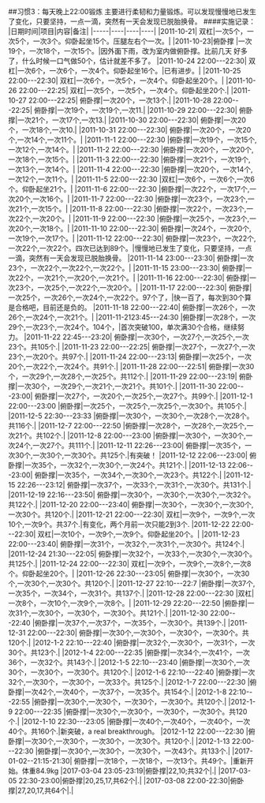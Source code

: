 ##习惯3：每天晚上22:00锻炼
主要进行柔韧和力量锻炼。可以发现慢慢地已发生了变化，只要坚持，一点一滴，突然有一天会发现已脱胎换骨。
####实施记录：
|日期时间|项目|内容|备注|
|-----|----|----|----|
|2011-10-21| 双杠|一次5个，一次5个，一次3个。仰卧起坐15个。压腿左右个一次。|
|2011-10-23|俯卧撑 |一次19个，一次18个，一次15个。|因外面下雨，改为室内做俯卧撑。比前几天 好多了，什么时候一口气做50个，估计就差不多了。
|2011-10-24 22:00---22:30| 双杠|一次6个，一次6个，一次4个。仰卧起坐16个。|已有进步。|
|2011-10-25 22:00---22:30| 双杠|一次6个，一次5个，一次4个。仰卧起坐20个。|
|2011-10-26 22:00---22:25| 双杠|一次5个，一次5个，一次4个。仰卧起坐20个.|
|2011-10-27 22:00---22:25| 俯卧撑|一次20个，一次13个.|
|2011-10-28 22:00---22:25| 俯卧撑|一次19个，一次19个,一次11.|
|2011-10-29 22:00---22:30| 俯卧撑|一次21个，一次17个,一次13.|
|2011-10-30 22:00---22:30| 俯卧撑|一次20个，一次18个,一次10.|
|2011-10-31 22:00---22:30| 俯卧撑|一次20个，一次20个,一次14个,一次11个。|
|2011-11-1  22:00---22:30 |俯卧撑|一次19个，一次15个,一次12个,一次14个。|
|2011-11-2  22:00---22:30 |俯卧撑|一次20个，一次20个,一次18个,一次15个。|
|2011-11-3  22:00---22:30 |俯卧撑|一次21个，一次19个,一次13个,一次14个。|
|2011-11-4  22:00---22:30 |俯卧撑|一次20个，一次14个,一次12个,一次11个。|
|2011-11-5  22:00---22:30 |双杠|一次6个，一次6个,一次6个。仰卧起坐21个。|
|2011-11-6  22:00---22:30 |俯卧撑|一次22个，一次17个,一次20个,一次16个。|
|2011-11-7  22:00---22:30 |俯卧撑|一次23个，一次23个,一次21个,一次15个。|
|2011-11-8  22:00---22:30 |俯卧撑|一次22个，一次23个,一次22个,一次20个。|
|2011-11-9  22:00---22:30 |俯卧撑|一次25个，一次23个,一次20个,一次18个。|
|2011-11-10 22:00---22:30| 俯卧撑|一次24个，一次20个,一次19个,一次17个。|
|2011-11-12 22:00---22:30| 俯卧撑|一次23个，一次22个,一次22个,一次22个。四次已达到89个。|慢慢地已发生了变化，只要坚持，一点一滴，突然有一天会发现已脱胎换骨。
|2011-11-14 23:00---23:30| 俯卧撑|一次23个，一次22个,一次22个,一次22个。|
|2011-11-15 23:00---23:30| 俯卧撑|一次22个，一次21个,一次20个,一次21个。|
|2011-11-16 22:00---22:30| 俯卧撑|一次23个，一次25个,一次22个,一次20个。|
|2011-11-17 22:00---22:30| 俯卧撑|一次25个，一次26个,一次24个,一次22个。97个了，|快一百了，每次到30个算是合格吧，目前还是负的。
|2011-11-18 22:00---22:40| 俯卧撑|一次26个，一次26个,一次24个,一次21个。|
|2011-11-2123:45---24:30 |俯卧撑|一次28个，一次29个,一次23个,一次24个。104个，|首次突破100，单次满30个合格，继续努力。
|2011-11-22 22:45---23:20| 俯卧撑|一次30个，一次27个,一次25个,一次23个。共105个.|
|2011-11-23 22:00---22:25| 俯卧撑|一次27个，一次27个,一次23个,一次20个。共97个.|
|2011-11-24 22:00---23:13| 俯卧撑|一次25个，一次20个,一次22个,一次24个。共91个.|
|2011-11-28 22:00---22:51| 俯卧撑|一次30个，一次29个,一次28个,一次25个。共112个.|
|2011-11-29 22:00---23:19| 俯卧撑|一次30个，一次29个,一次21个,一次21个。共101个.|
|2011-11-30 22:00---23:00| 俯卧撑|一次27个，一次20个,一次25个,一次27个。共99个.|
|2011-12-1 22:00---23:00 |俯卧撑|一次25个，一次25个,一次25个,一次30个。共105个.|
|2011-12-5 22:30---23:33 |俯卧撑|一次30个，一次30个,一次28个,一次28个。共116个.|
|2011-12-7 22:00---22:50 |俯卧撑|一次28个，一次28个,一次25个,一次21个。共102个.|
|2011-12-8 22:00---23:00 |俯卧撑|一次30个，一次30个,一次24个,一次27个。共111个.|
|2011-12-11 22:26---23:00| 俯卧撑|一次35个，一次30个,一次30个,一次30个。共125个.|有突破！
|2011-12-12 22:06---23:00| 俯卧撑|一次35个，一次32个,一次30个,一次24个。共121个.|
|2011-12-13 22:06---23:00| 俯卧撑|一次35个，一次34个,一次30个,一次23个。共122个.|
|2011-12-15 22:26---23:12| 俯卧撑|一次37个，一次33个,一次31个,一次30个。共131个.|
|2011-12-19 22:16---23:50| 俯卧撑|一次30个，一次30个,一次30个,一次32个。共122个.|
|2011-12-20 22:00---23:40| 俯卧撑|一次30个，一次30个,一次30个,一次30个。共120个.|
|2011-12-21 22:00---22:30| 双杠|一次9个，一次9个,一次10个,一次9个。共37个.|有变化，两个月前一次只能2到3个.
|2011-12-22 22:00---22:30| 双杠|一次10个，一次9个,一次9个。仰卧起坐20个。|
|2011-12-23 22:00---23:40| 俯卧撑|一次31个，一次32个,一次31个,一次30个。共124个.|
|2011-12-24 21:30---22:05| 俯卧撑|一次32个，一次33个,一次30个,一次30个。共125个.|
|2011-12-24 22:00---22:30| 双杠|一次9个，一次9个,一次8个,一次8个。仰卧起坐20个。|
|2011-12-26 22:30---23:05| 俯卧撑|一次30个，一次30个,一次30个,一次30个。共120个.|
|2011-12-27 22:10---22:7 |俯卧撑|一次37个,一次35个，一次34个，一次31个。共137个.|
|2011-12-28 22:00---22:30 |双杠|一次8个，一次10个,一次9个,一次8个。|
|2011-12-29 22:20---22:50 |俯卧撑|一次31个,一次30个，一次30个，一次30个。共121个.|
|2011-12-30 22:00---22:40 |俯卧撑|一次37个,一次37个，一次35个，一次30个。共139个.|
|2011-12-31 22:00---22:30| 俯卧撑|一次30个,一次30个，一次30个，一次30个。共120个.|
|2012-1-2 22:10---22:40 |俯卧撑|一次32个,一次30个，一次31个，一次30个。共123个.|
|2012-1-4 22:00---22:35 |俯卧撑|一次34个,一次41个，一次36个，一次32个。共143个.|
|2012-1-5 22:10---23:40 |俯卧撑|一次30个,一次30个，一次30个，一次30个。共120个.|
|2012-1-6 22:10---22:40 |俯卧撑|一次32个,一次30个，一次30个，一次33个。共125个.|
|2012-1-7 22:00---22:30 |俯卧撑|一次42个,一次40个，一次37个，一次35个。共154个.|
|2012-1-8 22:10---22:55 |俯卧撑|一次30个,一次30个，一次30个，一次30个。共120个.|
|2012-1-9 22:00---22:35 |俯卧撑|一次30个,一次30个，一次30个，一次30个。共120个.|
|2012-1-10 22:30---23:05 |俯卧撑|一次40个,一次40个，一次40个，一次40个。共160个.|新突破，a real breakthrough。
|2012-1-12 22:00---22:30 |俯卧撑|一次30个,一次30个，一次30个，一次30个。共120个.|
|2012-1-13 22:00---22:30 |俯卧撑|一次30个,一次30个，一次30个，一次43个。共133个.|
|2017-01-02--21:15-21:30| 俯卧撑|一次18个，一次18个，一次13个。共49个。|重新开始。体重84.9kg 
|2017-03-04 23:05-23:19|俯卧撑|22,10;共32个|.|
|2017-03-05 22:30-23:00|俯卧撑|20,25,17,共62个|.|
|2017-03-08 22:00-22:30|俯卧撑|27,20,17,共64个|.|
